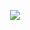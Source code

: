 <p align="center">
  <img src="https://capsule-render.vercel.app/api?type=waving&height=300&color=gradient&text=Salve%20Mundus!&textBg=false&animation=fadeIn&stroke=00000&section=header&desc=Welcome%20to%20my%20Github%20page!&descAlign=39&descAlignY=67&strokeWidth=2&descSize=23"/>
</p>

<!--
**JoshuaFouch/JoshuaFouch** is a ✨ _special_ ✨ repository because its `README.md` (this file) appears on your GitHub profile.

Here are some ideas to get you started:

- 🔭 I’m currently working on ...
- 🌱 I’m currently learning ...
- 👯 I’m looking to collaborate on ...
- 🤔 I’m looking for help with ...
- 💬 Ask me about ...
- 📫 How to reach me: ...
- 😄 Pronouns: ...
- ⚡ Fun fact: ...
-->

